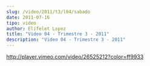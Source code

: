 ```yaml
---
slug: /video/2011/t3/l04/sabado
date: 2011-07-16
tipo: video
author: Elifelet Lopez
title: "Video 04 - Trimestre 3 - 2011"
description: "Video 04 - Trimestre 3 - 2011"
---
```


http://player.vimeo.com/video/26525212?color=ff9933
